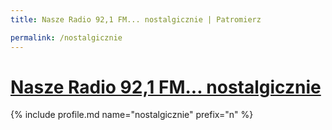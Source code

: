 ```yaml
---
title: Nasze Radio 92,1 FM... nostalgicznie | Patromierz

permalink: /nostalgicznie
---
```


# [Nasze Radio 92,1 FM... nostalgicznie](https://patronite.pl/nostalgicznie)

{% include profile.md name="nostalgicznie" prefix="n" %}

